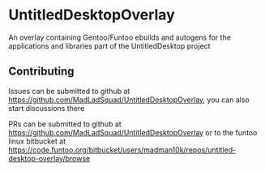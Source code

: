 # UntitledDesktopOverlay
An overlay containing Gentoo/Funtoo ebuilds and autogens for the applications and libraries part of the UntitledDesktop project

## Contributing
Issues can be submitted to github at <https://github.com/MadLadSquad/UntitledDesktopOverlay>, you can also start discussions
there

PRs can be submitted to github at <https://github.com/MadLadSquad/UntitledDesktopOverlay> or to the funtoo linux bitbucket
at <https://code.funtoo.org/bitbucket/users/madman10k/repos/untitled-desktop-overlay/browse>
